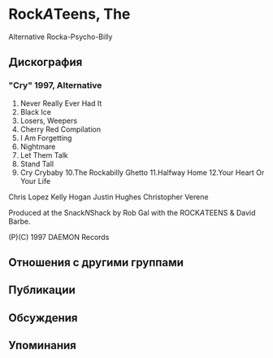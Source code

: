 # Rock*A*Teens, The

Alternative Rocka-Psycho-Billy

## Дискография

### "Cry" 1997, Alternative

1.  Never Really Ever Had It
2.  Black Ice
3.  Losers, Weepers
4.  Cherry Red Compilation
5.  I Am Forgetting
6.  Nightmare
7.  Let Them Talk
8.  Stand Tall
9.  Cry Crybaby
10.The Rockabilly Ghetto
11.Halfway Home
12.Your Heart Or Your Life

Chris Lopez
Kelly Hogan
Justin Hughes
Christopher Verene

Produced at the Snack*N*Shack by Rob Gal with the ROCK*A*TEENS & David Barbe.

(P)(C) 1997 DAEMON Records


## Отношения с другими группами


## Публикации


## Обсуждения


## Упоминания

